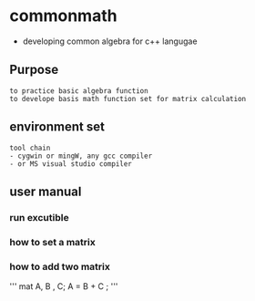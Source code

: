 # commonmath 

- developing common algebra for c++ langugae 

## Purpose
	to practice basic algebra function 
	to develope basis math function set for matrix calculation 


## environment set
	tool chain 
	- cygwin or mingW, any gcc compiler
	- or MS visual studio compiler	


## user manual 

### run excutible

	
### how to set a matrix 

### how to add two matrix 
'''
	mat A, B , C;
	A = B + C ;
'''

	

	
	
